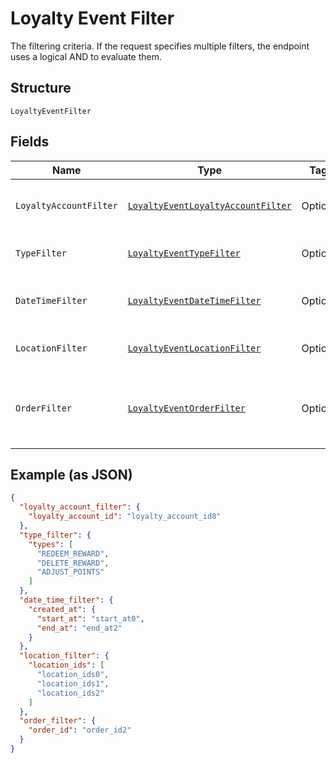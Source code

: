 
# Loyalty Event Filter

The filtering criteria. If the request specifies multiple filters,
the endpoint uses a logical AND to evaluate them.

## Structure

`LoyaltyEventFilter`

## Fields

| Name | Type | Tags | Description | Getter |
|  --- | --- | --- | --- | --- |
| `LoyaltyAccountFilter` | [`LoyaltyEventLoyaltyAccountFilter`](/doc/models/loyalty-event-loyalty-account-filter.md) | Optional | Filter events by loyalty account. | LoyaltyEventLoyaltyAccountFilter getLoyaltyAccountFilter() |
| `TypeFilter` | [`LoyaltyEventTypeFilter`](/doc/models/loyalty-event-type-filter.md) | Optional | Filter events by event type. | LoyaltyEventTypeFilter getTypeFilter() |
| `DateTimeFilter` | [`LoyaltyEventDateTimeFilter`](/doc/models/loyalty-event-date-time-filter.md) | Optional | Filter events by date time range. | LoyaltyEventDateTimeFilter getDateTimeFilter() |
| `LocationFilter` | [`LoyaltyEventLocationFilter`](/doc/models/loyalty-event-location-filter.md) | Optional | Filter events by location. | LoyaltyEventLocationFilter getLocationFilter() |
| `OrderFilter` | [`LoyaltyEventOrderFilter`](/doc/models/loyalty-event-order-filter.md) | Optional | Filter events by the order associated with the event. | LoyaltyEventOrderFilter getOrderFilter() |

## Example (as JSON)

```json
{
  "loyalty_account_filter": {
    "loyalty_account_id": "loyalty_account_id8"
  },
  "type_filter": {
    "types": [
      "REDEEM_REWARD",
      "DELETE_REWARD",
      "ADJUST_POINTS"
    ]
  },
  "date_time_filter": {
    "created_at": {
      "start_at": "start_at0",
      "end_at": "end_at2"
    }
  },
  "location_filter": {
    "location_ids": [
      "location_ids0",
      "location_ids1",
      "location_ids2"
    ]
  },
  "order_filter": {
    "order_id": "order_id2"
  }
}
```

